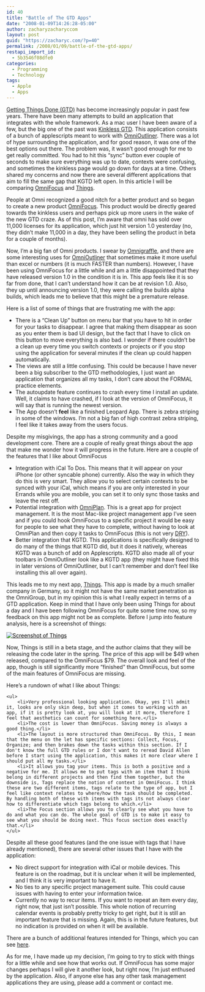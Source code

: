 ```yaml
---
id: 40
title: "Battle of The GTD Apps"
date: "2008-01-09T14:26:28-05:00"
author: zacharyzacharyccom
layout: post
guid: "https://zacharyc.com/?p=40"
permalink: /2008/01/09/battle-of-the-gtd-apps/
restapi_import_id:
  - 5b3546f08dfe0
categories:
  - Programming
  - Technology
tags:
  - Apple
  - Apps
---
```


[Getting Things Done (GTD)](http://en.wikipedia.org/wiki/Getting_Things_Done) has become increasingly popular in past few years. There have been many attempts to build an application that integrates with the whole framework. As a mac user I have been aware of a few, but the big one of the past was [Kinkless GTD](http://kinkless.com/kgtd). This application consists of a bunch of applescripts meant to work with [OmniOutliner](http://www.omnigroup.com/omnioutliner). There was a lot of hype surrounding the application, and for good reason, it was one of the best options out there. The problem was, it wasn’t good enough for me to get really committed. You had to hit this “sync” button ever couple of seconds to make sure everything was up to date, contexts were confusing, and sometimes the kinkless page would go down for days at a time. Others shared my concerns and now there are several different applications that aim to fill the same gap that KGTD left open. In this article I will be comparing [OmniFocus](http://www.omnigroup.com/omnifocus) and [Things](http://culturedcode.com/things/).

People at Omni recognized a good nitch for a better product and so began to create a new product [OmniFocus](http://www.omnigroup.com/omnifocus). This product would be directly geared towards the kinkless users and perhaps pick up more users in the wake of the new GTD craze. As of this post, I’m aware that omni has sold over 11,000 licenses for its application, which just hit version 1.0 yesterday (no, they didn’t make 11,000 in a day, they have been selling the product in beta for a couple of months).

Now, I’m a big fan of Omni products. I swear by [Omnigraffle](http://www.omnigroup.com/omnigraffle), and there are some interesting uses for [OmniOutliner](http://www.omnigroup.com/omnioutliner) that sometimes make it more useful than excel or numbers (it is much FASTER than numbers). However, I have been using OmniFocus for a little while and am a little disappointed that they have released version 1.0 in the condition it is in. This app feels like it is so far from done, that I can’t understand how it can be at revision 1.0. Also, they up until announcing version 1.0, they were calling the builds alpha builds, which leads me to believe that this might be a premature release.

Here is a list of some of things that are frustrating me with the app:

- There is a “Clean Up” button on menu bar that you have to hit in order for your tasks to disappear. I agree that making them disappear as soon as you enter them is bad UI design, but the fact that I have to click on this button to move everything is also bad. I wonder if there couldn’t be a clean up every time you switch contexts or projects or if you stop using the application for several minutes if the clean up could happen automatically.
- The views are still a little confusing. This could be because I have never been a big subscriber to the GTD methodologies, I just want an application that organizes all my tasks, I don’t care about the FORMAL practice elements.
- The autoupdate feature continues to crash every time I install an update. Well, it claims to have crashed, if I look at the version of OmniFocus, it will say that is running the newest version.
- The App doesn’t **feel** like a finished Leopard App. There is zebra striping in some of the windows. I’m not a big fan of high contrast zebra striping, I feel like it takes away from the users focus.

Despite my misgivings, the app has a strong community and a good development core. There are a couple of really great things about the app that make me wonder how it will progress in the future. Here are a couple of the features that I like about OmniFocus

- Integration with iCal To Dos. This means that it will appear on your iPhone (or other syncable phone) currently. Also the way in which they do this is very smart. They allow you to select certain contexts to be synced with your iCal, which means if you are only interested in your Errands while you are mobile, you can set it to only sync those tasks and leave the rest off.
- Potential integration with [OmniPlan](http://www.omnigroup.com/omniplan). This is a great app for project management. It is the most Mac-like project management app I’ve seen and if you could hook OmniFocus to a specific project it would be easy for people to see what they have to complete, without having to look at OmniPlan and then copy it tasks to OmniFocus (this is not very [DRY](http://en.wikipedia.org/wiki/Don't_repeat_yourself)).
- Better integration that KGTD. This applications is specifically designed to do many of the things that KGTD did, but it does it natively, whereas KGTD was a bunch of add on Applescripts. KGTD also made all of your toolbars in OmniOutliner look like a KGTD app (they might have fixed this in later versions of OmniOutliner, but I can’t remember and don’t feel like installing this all over again).

This leads me to my next app, [Things](http://culturedcode.com/things/). This app is made by a much smaller company in Germany, so it might not have the same market penetration as the OmniGroup, but in my opinion this is what I really expect in terms of a GTD application. Keep in mind that I have only been using Things for about a day and I have been following OmniFocus for quite some time now, so my feedback on this app might not be as complete. Before I jump into feature analysis, here is a screenshot of things:

[<span class="Apple-style-span" style="color:#000000;text-decoration:none;">![Screenshot of Things](/assets/img/2008/01/things_window.png?w=1100&ssl=1)</span><span class="Apple-tab-span" style="white-space:pre;"></span>](https://zacharyc.com/2008/01/09/battle-of-the-gtd-apps/screenshot-of-things/ "Screenshot of Things")

Now, Things is still in a beta stage, and the author claims that they will be releasing the code later in the spring. The price of this app will be $49 when released, compared to the OmniFocus $79. The overall look and feel of the app, though is still significantly more “finished” than OmniFocus, but some of the main features of OmniFocus are missing.

Here’s a rundown of what I like about Things:

```
<ul>
    <li>Very professional looking application. Okay, yes I'll admit it, looks are only skin deep, but when it comes to working with an app, if it is pretty look at, you will look at it more, therefore I feel that aesthetics can count for something here.</li>
    <li>The cost is lower than OmniFocus. Saving money is always a good thing.</li>
    <li>The layout is more structured than OmniFocus. By this, I mean that the menu on the let has specific sections: Collect, Focus, Organize; and then brakes down the tasks within this section. If I don't know the full GTD rules or I don't want to reread David Allen before I start using the application, this makes it more clear where I should put all my tasks.</li>
    <li>It allows you tag your items. This is both a positive and a negative for me. It allows me to put tags with an item that I think belong in different projects and then find them together, but the downside is, Tags replace the notion of context in OmniFocus. I think these are two different items, tags relate to the type of app, but I feel like context relates to where/how the task should be completed. By handling both of these with items with tags its not always clear how to differentiate which tags belong to which.</li>
    <li>The Focus section allows you to clearly see what you have to do and what you can do. The whole goal of GTD is to make it easy to see what you should be doing next. This focus section does exactly that.</li>
</ul>

```

Despite all these good features (and the one issue with tags that I have already mentioned), there are several other issues that I have with the application:

- No direct support for integration with iCal or mobile devices. This feature is on the roadmap, but it is unclear when it will be implemented, and I think it is very important to have it.
- No ties to any specific project management suite. This could cause issues with having to enter your information twice.
- Currently no way to recur items. If you want to repeat an item every day, right now, that just isn’t possible. This whole notion of recurring calendar events is probably pretty tricky to get right, but it is still an important feature that is missing. Again, this is in the future features, but no indication is provided on when it will be available.

There are a bunch of additional features intended for Things, which you can see [here](http://culturedcode.com/things/wiki/index.php?title=Future_Features).

As for me, I have made up my decision, I’m going to try to stick with things for a little while and see how that works out. If OmniFocus has some major changes perhaps I will give it another look, but right now, I’m just enthused by the application. Also, if anyone else has any other task management applications they are using, please add a comment or contact me.
